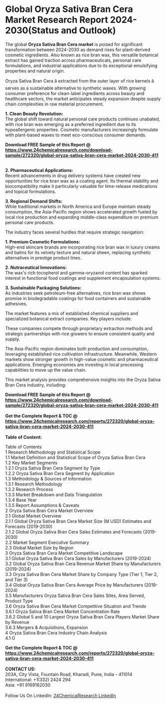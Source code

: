 <h1>Global Oryza Sativa Bran Cera Market Research Report 2024-2030(Status and Outlook)</h1><p>The global <strong>Oryza Sativa Bran Cera market</strong> is poised for significant transformation between 2024-2030 as demand rises for plant-derived cosmetic ingredients. Also known as rice bran wax, this versatile botanical extract has gained traction across pharmaceuticals, personal care formulations, and industrial applications due to its exceptional emulsifying properties and natural origin.</p><p>Oryza Sativa Bran Cera â extracted from the outer layer of rice kernels â serves as a sustainable alternative to synthetic waxes. With growing consumer preference for clean-label ingredients across beauty and healthcare sectors, the market anticipates steady expansion despite supply chain complexities in raw material procurement.</p><p><strong>1. Clean Beauty Revolution:</strong><br>
The global shift toward natural personal care products continues unabated, with rice bran wax emerging as a preferred ingredient due to its hypoallergenic properties. Cosmetic manufacturers increasingly formulate with plant-based waxes to meet eco-conscious consumer demands.</p><div><b>Download FREE Sample of this Report @ 
            <a href="https://www.24chemicalresearch.com/download-sample/272320/global-oryza-sativa-bran-cera-market-2024-2030-411">
            https://www.24chemicalresearch.com/download-sample/272320/global-oryza-sativa-bran-cera-market-2024-2030-411</a></b></div><br><p><strong>2. Pharmaceutical Applications:</strong><br>
Recent advancements in drug delivery systems have created new opportunities for rice bran wax as a coating agent. Its thermal stability and biocompatibility make it particularly valuable for time-release medications and topical formulations.</p><p><strong>3. Regional Demand Shifts:</strong><br>
While traditional markets in North America and Europe maintain steady consumption, the Asia-Pacific region shows accelerated growth fueled by local rice production and expanding middle-class expenditure on premium personal care products.</p><p>The industry faces several hurdles that require strategic navigation:</p><p><strong>1. Premium Cosmetic Formulations:</strong><br>
High-end skincare brands are incorporating rice bran wax in luxury creams and balms for its velvety texture and natural sheen, replacing synthetic alternatives in prestige product lines.</p><p><strong>2. Nutraceutical Innovations:</strong><br>
The wax's rich tocopherol and gamma-oryzanol content has sparked interest in functional food coatings and supplement encapsulation systems.</p><p><strong>3. Sustainable Packaging Solutions:</strong><br>
As industries seek petroleum-free alternatives, rice bran wax shows promise in biodegradable coatings for food containers and sustainable adhesives.</p><p>The market features a mix of established chemical suppliers and specialized botanical extract companies. Key players include:</p><p>These companies compete through proprietary extraction methods and strategic partnerships with rice growers to ensure consistent quality and supply.</p><p>The Asia-Pacific region dominates both production and consumption, leveraging established rice cultivation infrastructure. Meanwhile, Western markets show stronger growth in high-value cosmetic and pharmaceutical applications. Emerging economies are investing in local processing capabilities to move up the value chain.</p><p>This market analysis provides comprehensive insights into the Oryza Sativa Bran Cera industry, including:</p><div><b>Download FREE Sample of this Report @ 
            <a href="https://www.24chemicalresearch.com/download-sample/272320/global-oryza-sativa-bran-cera-market-2024-2030-411">
            https://www.24chemicalresearch.com/download-sample/272320/global-oryza-sativa-bran-cera-market-2024-2030-411</a></b></div><br><div><b>Get the Complete Report & TOC @ 
            <a href="https://www.24chemicalresearch.com/reports/272320/global-oryza-sativa-bran-cera-market-2024-2030-411">
            https://www.24chemicalresearch.com/reports/272320/global-oryza-sativa-bran-cera-market-2024-2030-411</a></b></div><br>
            <b>Table of Content:</b><p>Table of Contents<br />
1 Research Methodology and Statistical Scope<br />
1.1 Market Definition and Statistical Scope of Oryza Sativa Bran Cera<br />
1.2 Key Market Segments<br />
1.2.1 Oryza Sativa Bran Cera Segment by Type<br />
1.2.2 Oryza Sativa Bran Cera Segment by Application<br />
1.3 Methodology & Sources of Information<br />
1.3.1 Research Methodology<br />
1.3.2 Research Process<br />
1.3.3 Market Breakdown and Data Triangulation<br />
1.3.4 Base Year<br />
1.3.5 Report Assumptions & Caveats<br />
2 Oryza Sativa Bran Cera Market Overview<br />
2.1 Global Market Overview<br />
2.1.1 Global Oryza Sativa Bran Cera Market Size (M USD) Estimates and Forecasts (2019-2030)<br />
2.1.2 Global Oryza Sativa Bran Cera Sales Estimates and Forecasts (2019-2030)<br />
2.2 Market Segment Executive Summary<br />
2.3 Global Market Size by Region<br />
3 Oryza Sativa Bran Cera Market Competitive Landscape<br />
3.1 Global Oryza Sativa Bran Cera Sales by Manufacturers (2019-2024)<br />
3.2 Global Oryza Sativa Bran Cera Revenue Market Share by Manufacturers (2019-2024)<br />
3.3 Oryza Sativa Bran Cera Market Share by Company Type (Tier 1, Tier 2, and Tier 3)<br />
3.4 Global Oryza Sativa Bran Cera Average Price by Manufacturers (2019-2024)<br />
3.5 Manufacturers Oryza Sativa Bran Cera Sales Sites, Area Served, Product Type<br />
3.6 Oryza Sativa Bran Cera Market Competitive Situation and Trends<br />
3.6.1 Oryza Sativa Bran Cera Market Concentration Rate<br />
3.6.2 Global 5 and 10 Largest Oryza Sativa Bran Cera Players Market Share by Revenue<br />
3.6.3 Mergers & Acquisitions, Expansion<br />
4 Oryza Sativa Bran Cera Industry Chain Analysis<br />
4.1 O</p><div><b>Get the Complete Report & TOC @ 
            <a href="https://www.24chemicalresearch.com/reports/272320/global-oryza-sativa-bran-cera-market-2024-2030-411">
            https://www.24chemicalresearch.com/reports/272320/global-oryza-sativa-bran-cera-market-2024-2030-411</a></b></div><br><b>CONTACT US:</b><br>
            203A, City Vista, Fountain Road, Kharadi, Pune, India - 411014<br>
            International: +1(332) 2424 294<br>
            Asia: +91 9169162030 <br><br>
            Follow Us On LinkedIn: <a href="https://www.linkedin.com/company/24chemicalresearch/">24ChemicalResearch LinkedIn</a>